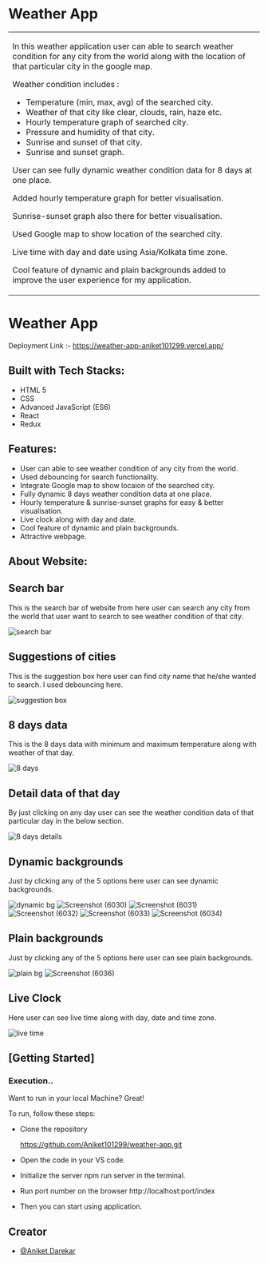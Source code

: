 # Weather App

<table>
<tr>
<td>

In this weather application user can able to search weather condition for any city from the world along with the location of that particular city in the google map.

Weather condition includes :
- Temperature (min, max, avg) of the searched city.
- Weather of that city like clear, clouds, rain, haze etc.
- Hourly temperature graph of searched city.
- Pressure and humidity of that city.
- Sunrise and sunset of that city.
- Sunrise and sunset graph.
    
User can see fully dynamic weather condition data for 8 days at one place.
    
Added hourly temperature graph for better visualisation.
    
Sunrise-sunset graph also there for better visualisation. 
    
Used Google map to show location of the searched city.
    
Live time with day and date using Asia/Kolkata time zone.
    
Cool feature of dynamic and plain backgrounds added to improve the user experience for my application.    

</td>
</tr>
</table>

# Weather App

Deployment Link :- https://weather-app-aniket101299.vercel.app/

## Built with Tech Stacks:

- HTML 5
- CSS
- Advanced JavaScript (ES6)
- React
- Redux

## Features:

- User can able to see weather condition of any city from the world.
- Used debouncing for search functionality.
- Integrate Google map to show locaion of the searched city.
- Fully dynamic 8 days weather condition data at one place.
- Hourly temperature & sunrise-sunset graphs for easy & better visualisation. 
- Live clock along with day and date.
- Cool feature of dynamic and plain backgrounds.
- Attractive webpage.

## About Website:

## Search bar

This is the search bar of website from here user can search any city from the world that user want to search to see weather condition of that city.

![search bar](https://user-images.githubusercontent.com/91543059/180759733-ae156002-cee1-4377-bf7d-4c6f3ac1e775.png)



## Suggestions of cities

This is the suggestion box here user can find city name that he/she wanted to search. I used debouncing here.

![suggestion box](https://user-images.githubusercontent.com/91543059/180759871-53aea304-4815-4ce8-a127-02f1ade49222.png)



## 8 days data

This is the 8 days data with minimum and maximum temperature along with weather of that day.

![8 days](https://user-images.githubusercontent.com/91543059/180759908-39398fa6-704b-4589-b9c6-663b8bd8a69e.png)



## Detail data of that day

By just clicking on any day user can see the weather condition data of that particular day in the below section.

![8 days details](https://user-images.githubusercontent.com/91543059/180759931-6096e3b7-9030-46fe-9db0-8b7b3b9b3aee.png)



## Dynamic backgrounds

Just by clicking any of the 5 options here user can see dynamic backgrounds.

![dynamic bg](https://user-images.githubusercontent.com/91543059/180759956-3163b05b-5ffe-488c-9e23-df1c226976c7.png)
![Screenshot (6030)](https://user-images.githubusercontent.com/91543059/180772994-4ba44adb-35c1-4f02-9993-68e4430b34ba.png)
![Screenshot (6031)](https://user-images.githubusercontent.com/91543059/180773206-75ccb708-3f8d-44f9-bd7d-c9097bbaaf3e.png)
![Screenshot (6032)](https://user-images.githubusercontent.com/91543059/180773253-917806c5-aef7-4b65-b6bf-69b502f491a9.png)
![Screenshot (6033)](https://user-images.githubusercontent.com/91543059/180773305-995f4adf-ead8-4dc9-936f-6133c3a0dc74.png)
![Screenshot (6034)](https://user-images.githubusercontent.com/91543059/180773359-4ac32735-0058-434e-8dfe-52a424094430.png)



## Plain backgrounds

Just by clicking any of the 5 options here user can see plain backgrounds.

![plain bg](https://user-images.githubusercontent.com/91543059/180760000-955f1fe1-6090-4d4f-bd87-52d15b7a8259.png)
![Screenshot (6036)](https://user-images.githubusercontent.com/91543059/180773407-da8985a5-f3c3-4440-a80e-cbf076bc48ec.png)



## Live Clock

Here user can see live time along with day, date and time zone.

![live time](https://user-images.githubusercontent.com/91543059/180760050-8e4efd3f-9fc5-4641-8b84-210c49303be6.png)



## [Getting Started]

### Execution..

Want to run in your local Machine? Great!

To run, follow these steps:

-  Clone the repository
    
    https://github.com/Aniket101299/weather-app.git
  
- Open the code in your VS code.
- Initialize the server npm run server in the terminal.
- Run port number on the browser http://localhost:port/index
- Then you can start using application.

## Creator

- [@Aniket Darekar]()
